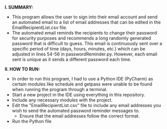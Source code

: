 <b>I. SUMMARY:</b>
- This program allows the user to sign into their email account and send an automated email to a list of email addresses that can be edited in the EmailRecipientList.csv file.
- The automated email reminds the recipients to change their password for security purposes and recommends a long randomly generated password that is difficult to guess. This email is continuously sent over a specific period of time (days, hours, minutes, etc.) which can be adjusted in lines 54-56 in passwordReminder.py. However, each email sent is unique as it sends a different password each time.

<b>II. HOW TO RUN:</b>
- In order to run this program, I had to use a Python IDE (PyCharm) as certain modules like schedule and getpass were unable to be found when running the program through a terminal.
- Start a new project in the IDE using everything in this repository.
- Include any necessary modules with the project.
- Edit the "EmailRecipientList.csv" file to include any email addresses you wish to send the automated password reminder messages to.
  - Ensure that the email addresses follow the correct format.
- Run the Python file
